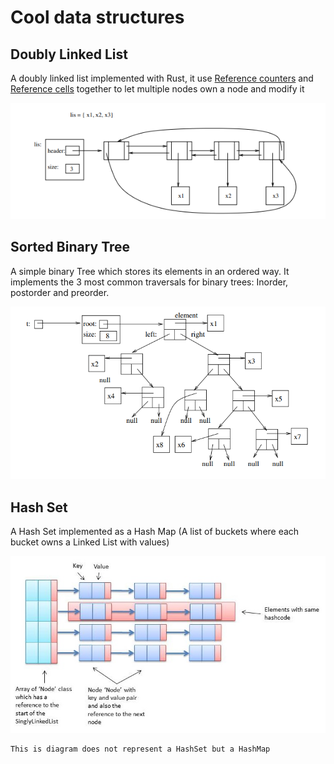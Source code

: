 # Cool data structures

## Doubly Linked List

A doubly linked list implemented with Rust, it use [Reference counters](https://doc.rust-lang.org/stable/book/ch15-04-rc.html) and [Reference cells](https://doc.rust-lang.org/stable/book/ch15-05-interior-mutability.html) together to let multiple nodes own a node and modify it

![linked list](assets/doubly-list.png)

## Sorted Binary Tree

A simple binary Tree which stores its elements in an ordered way.
It implements the 3 most common traversals for binary trees: Inorder, postorder and preorder.

![binary tree](assets/binary-tree.png)

## Hash Set

A Hash Set implemented as a Hash Map (A list of buckets where each bucket owns a Linked List with values)

![hash map](assets/hash_map.jpeg)

    This is diagram does not represent a HashSet but a HashMap

